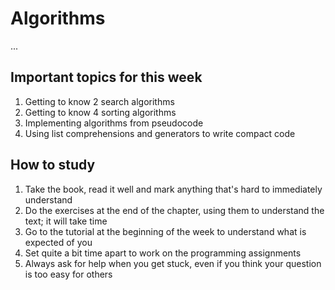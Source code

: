 # Algorithms

...

## Important topics for this week

1. Getting to know 2 search algorithms
2. Getting to know 4 sorting algorithms
3. Implementing algorithms from pseudocode
4. Using list comprehensions and generators to write compact code

## How to study

1. Take the book, read it well and mark anything that's hard to immediately understand
2. Do the exercises at the end of the chapter, using them to understand the text; it will take time
3. Go to the tutorial at the beginning of the week to understand what is expected of you
4. Set quite a bit time apart to work on the programming assignments
5. Always ask for help when you get stuck, even if you think your question is too easy for others
